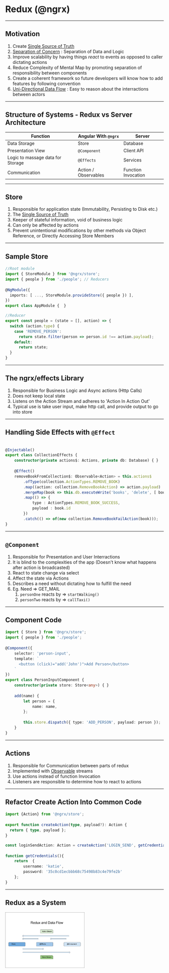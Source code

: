 # Redux (@ngrx)

---

## Motivation 

1. Create [Single Source of Truth](https://en.wikipedia.org/wiki/Single_source_of_truth) 
1. [Separation of Concern](https://en.wikipedia.org/wiki/Separation_of_concerns) : Separation of Data and Logic
1. Improve scalability by having things _react_ to events as opposed to caller dictating actions
1. Reduce Complexity of Mental Map by promoting separation of responsibility between components
1. Create a coherent framework so future developers will know how to add features by following convention
1. [Uni-Directional Data Flow](http://redux.js.org/docs/basics/DataFlow.html) : Easy to reason about the interractions between actors

---

## Structure of Systems - Redux vs Server Architecture

| Function | Angular With `@ngrx`  | Server |
|---|---|---|
| Data Storage | Store  |  Database  | 
| Presentation View |  `@Component`  | Client API  |
| Logic to massage data for Storage |  `@Effects`  | Services |
| Communication | Action / Observables  | Function Invocation | 

---

## Store

1. Responsible for application state (Immutability, Persisting to Disk etc.)
1. The [Single Source of Truth](https://en.wikipedia.org/wiki/Single_source_of_truth)
1. Keeper of stateful information, void of business logic
1. Can only be affected by actions
1. Prevent unintentional modifications by other methods via Object Reference, or Directly Accessing Store Members

---

## Sample Store 

```ts
//Root module
import { StoreModule } from '@ngrx/store';
import { people } from './people'; // Reducers

@NgModule({
  imports: [ ..., StoreModule.provideStore({ people }) ],
})
export class AppModule {  }
```

```ts
//Reducer
export const people = (state = [], action) => {
  switch (action.type) {
    case 'REMOVE_PERSON':
      return state.filter(person => person.id !== action.payload);
    default:
      return state;
  }
}
```

---

## The ngrx/effects Library

1. Responsible for Business Logic and Async actions (Http Calls)
1. Does not keep local state
1. Listens on the Action Stream and adheres to 'Action In Action Out'
1. Typical use is take user input, make http call, and provide output to go into store

---

## Handling Side Effects with `@Effect`

```ts

@Injectable()
export class CollectionEffects {
    constructor(private actions$: Actions, private db: Database) { }

    @Effect()
    removeBookFromCollection$: Observable<Action> = this.actions$
        .ofType(collection.ActionTypes.REMOVE_BOOK)
        .map((action: collection.RemoveBookAction) => action.payload)
        .mergeMap(book => this.db.executeWrite('books', 'delete', [ book.id ]))
        .map(() => {
            type : ActionTypes.REMOVE_BOOK_SUCCESS,
            payload : book.id
        })
        .catch(() => of(new collection.RemoveBookFailAction(book)));
}
```

---

## `@Component`

1. Responsible for Presentation and User Interractions
1. It is blind to the complexities of the app (Doesn't know what happens after action is broadcasted)
1. React to state change via select
1. Affect the state via Actions
1. Describes a need without dictating how to fulfill the need
1. Eg. Need => GET_MAIL
    1. `personOne` reacts by => `startWalking()`
    1. `personTwo` reacts by => `callTaxi()`

---

## Component Code

```ts
import { Store } from '@ngrx/store';
import { people } from './people';

@Component({
    selector: 'person-input',
    template: `
      <button (click)="add('John')">Add Person</button>
    `
})
export class PersonInputComponent {
    constructor(private store: Store<any>) { }

    add(name) {
        let person = {
            name: name,
        };

        this.store.dispatch({ type: 'ADD_PERSON', payload: person });
    }
}
```

---

## Actions

1. Responsible for Communication between parts of redux
1. Implemented with [Observable](http://reactivex.io/rxjs/) streams
1. Use actions instead of function Invocation
1. Listeners are responsible to determine how to react to actions

---

## Refactor Create Action Into Common Code

```ts
import {Action} from '@ngrx/store';

export function createAction(type, payload?): Action {
  return { type, payload };
}
```

```ts
const loginSendAction: Action = createAction('LOGIN_SEND', getCredentials());

function getCredentials(){
    return  {
        username: 'katie',
        password: '35c0cd1ecbbb68c75498b83c4e79fe2b'
    };
}
```

---

## Redux as a System 

<img src="content/images/redux-and-data-flow.png" width="50%"/>